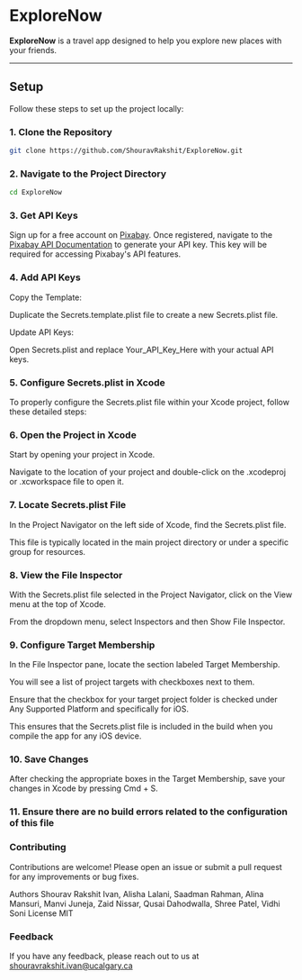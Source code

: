 # **ExploreNow**

**ExploreNow** is a travel app designed to help you explore new places with your friends.

---

## **Setup**

Follow these steps to set up the project locally:

### **1. Clone the Repository**
```bash
git clone https://github.com/ShouravRakshit/ExploreNow.git
```
### **2. Navigate to the Project Directory**

```bash
cd ExploreNow
```
### **3. Get API Keys**
Sign up for a free account on [Pixabay](https://pixabay.com/). Once registered, navigate to the [Pixabay API Documentation](https://pixabay.com/api/docs/) to generate your API key. This key will be required for accessing Pixabay's API features.

### **4. Add API Keys**
Copy the Template:

Duplicate the Secrets.template.plist file to create a new Secrets.plist file.

Update API Keys:

Open Secrets.plist and replace Your_API_Key_Here with your actual API keys.

### **5. Configure Secrets.plist in Xcode**
To properly configure the Secrets.plist file within your Xcode project, follow these detailed steps:

### **6. Open the Project in Xcode**
Start by opening your project in Xcode.

Navigate to the location of your project and double-click on the .xcodeproj or .xcworkspace file to open it.

### **7. Locate Secrets.plist File**
In the Project Navigator on the left side of Xcode, find the Secrets.plist file.

This file is typically located in the main project directory or under a specific group for resources.

### **8. View the File Inspector**
With the Secrets.plist file selected in the Project Navigator, click on the View menu at the top of Xcode.

From the dropdown menu, select Inspectors and then Show File Inspector.


### **9. Configure Target Membership**
In the File Inspector pane, locate the section labeled Target Membership.

You will see a list of project targets with checkboxes next to them.

Ensure that the checkbox for your target project folder is checked under Any Supported Platform and specifically for iOS.

This ensures that the Secrets.plist file is included in the build when you compile the app for any iOS device.

### **10. Save Changes**
After checking the appropriate boxes in the Target Membership, save your changes in Xcode by pressing Cmd + S.

### **11. Ensure there are no build errors related to the configuration of this file**

### **Contributing**
Contributions are welcome! Please open an issue or submit a pull request for any improvements or bug fixes.

Authors
Shourav Rakshit Ivan,
Alisha Lalani,
Saadman Rahman,
Alina Mansuri,
Manvi Juneja,
Zaid Nissar,
Qusai Dahodwalla, 
Shree Patel,
Vidhi Soni
License
MIT

### **Feedback**
If you have any feedback, please reach out to us at shouravrakshit.ivan@ucalgary.ca
